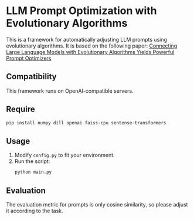 # LLM Prompt Optimization with Evolutionary Algorithms

This is a framework for automatically adjusting LLM prompts using evolutionary algorithms. It is based on the following paper:
[Connecting Large Language Models with Evolutionary Algorithms Yields Powerful Prompt Optimizers](https://arxiv.org/abs/2309.08532)

## Compatibility
This framework runs on OpenAI-compatible servers.

## Require
   ```sh
   pip install numpy dill openai faiss-cpu sentense-transformers
   ```

## Usage
1. Modify `config.py` to fit your environment.
2. Run the script:
   ```sh
   python main.py
   ```

## Evaluation
The evaluation metric for prompts is only cosine similarity, so please adjust it according to the task.
